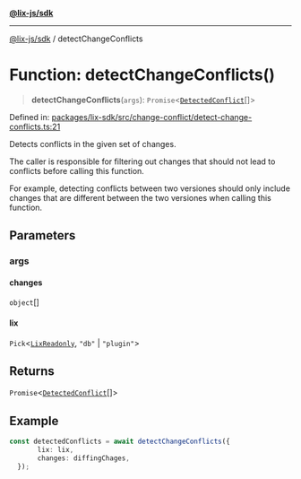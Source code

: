 [**@lix-js/sdk**](../README.md)

***

[@lix-js/sdk](../README.md) / detectChangeConflicts

# Function: detectChangeConflicts()

> **detectChangeConflicts**(`args`): `Promise`\<[`DetectedConflict`](../type-aliases/DetectedConflict.md)[]\>

Defined in: [packages/lix-sdk/src/change-conflict/detect-change-conflicts.ts:21](https://github.com/opral/monorepo/blob/e56b872498d48e57574f781e8cd2e240c1f6f0b2/packages/lix-sdk/src/change-conflict/detect-change-conflicts.ts#L21)

Detects conflicts in the given set of changes.

The caller is responsible for filtering out changes
that should not lead to conflicts before calling this function.

For example, detecting conflicts between two versiones should
only include changes that are different between the two versiones
when calling this function.

## Parameters

### args

#### changes

`object`[]

#### lix

`Pick`\<[`LixReadonly`](../type-aliases/LixReadonly.md), `"db"` \| `"plugin"`\>

## Returns

`Promise`\<[`DetectedConflict`](../type-aliases/DetectedConflict.md)[]\>

## Example

```ts
const detectedConflicts = await detectChangeConflicts({
       lix: lix,
       changes: diffingChages,
  });
```
